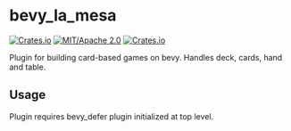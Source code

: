 # bevy_la_mesa

[![Crates.io](https://img.shields.io/crates/v/bevy_la_mesa.svg)](https://crates.io/crates/bevy_la_mesa)
[![MIT/Apache 2.0](https://img.shields.io/badge/license-MIT%2FApache-blue.svg)](https://github.com/bevyengine/bevy#license)
[![Crates.io](https://img.shields.io/crates/d/bevy_la_mesa.svg)](https://crates.io/crates/bevy_la_mesa)

Plugin for building card-based games on bevy. Handles deck, cards, hand and table.

## Usage

Plugin requires bevy_defer plugin initialized at top level.